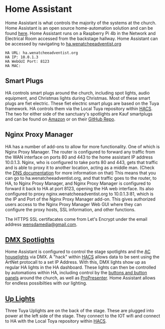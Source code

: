 # Home Assistant

Home Assistant is what controls the majority of the systems at the church. Home Assistant is an open source home-automation solution and can be found [here](https://www.home-assistant.io/).
Home Assistant runs on a Raspberry Pi 4b in the Network and Electrical Room accessed from the backstage hallway.
Home Assistant can be accessed by navigating to [ha.wenatcheeadventist.org](https://ha.wenatcheeadventist.org)

```
HA URL: ha.wenatcheeadventist.org
HA IP: 10.0.1.3
HA WebGUI Port: 8123
HA MAC:
```

## Smart Plugs

HA controls smart plugs around the church, including spot lights, audio equipment, and Christmas lights during Christmas.
Most of these smart plugs are fiet electric. These fiet electric smart plugs are based on the Tuya framework. HA controls them via the Local Tuya repository within [HACS](HACS.md).
The two for either side of the sanctuary's spotlights are Kauf smartplugs and can be found on [Amazon](https://www.amazon.com/KAUF-Monitoring-ESPHome-Compatible-Assistant/dp/B0BJLGNPPX?th=1) or on their [GitHub Repo](https://github.com/KaufHA/PLF12).

## Nginx Proxy Manager

HA has a number of add-ons to allow for more functionality. One of which is Nginx Proxy Manager.
The router is configured to forward any traffic from the WAN interface on ports 80 and 443 to the home assistant IP address 10.0.1.3. Nginx, who is configured to take ports 80 and 443, gets that traffic and is able to proxy it to another location, acting as a middle man. (Check the [DNS documentation](DNS.md) for more information on that)
This means that you can go to ha.wenatcheeadventist.org, and that traffic goes to the router, to HA, to Nginx Proxy Manager, and Nginx Proxy Manager is configured to forward it back to HA at port 8123, opening the HA web interface.
Its also configured to proxy nginx.wenatcheeadventist.org to 10.0.1.3:81, which is the IP and Port of the Nginx Proxy Manager add-on. This gives authorized users access to the Nginx Proxy Manager Web GUI where they can configure the proxy hosts, SSL information, and other functions.

The HTTPS SSL certifacates come from Let's Encrypt under the email address wensdamedia@gmail.com.

## [DMX Spotlights](Stage-Lights.md)

Home Assistant is configured to control the stage spotlights and the [AC houselights](Houselights.md) via DMX. A "hack" within [HACS](HACS.md) allows data to be sent using the ArtNet protocall to a set IP Address. With this, DMX lights show up as regular HA lights in the HA dashboard. These lights can then be controlled by automations within HA, including control by the [buttons and button panels](HA-Button-Panels.md) around the church, as well as [ProPresenter](ProPresenter.md). Home Assistant allows for endless possibilties with our lighting.

## [Up Lights](Up-Lights.md)

Three Tuya Uplights are on the back of the stage. These are plugged into power at the left side of the stage. They connect to the IOT wifi and connect to HA with the Local Toya repository within [HACS](HACS.md).


